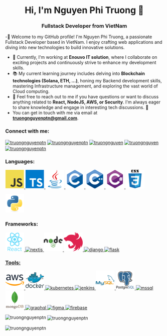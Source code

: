 <!-- Profile Header -->
<h1 align="center">Hi, I'm Nguyen Phi Truong 👋</h1>
<h3 align="center">Fullstack Developer from VietNam</h3>

-🌟 Welcome to my GitHub profile! I'm Nguyen Phi Truong, a passionate Fullstack
Developer based in VietNam. I enjoy crafting web applications and diving into
new technologies to build innovative solutions. 
- 🚀 Currently, I'm working at **Enouvo
IT solution**, where I collaborate on exciting projects and continuously strive
to enhance my development skills. 
- 📚 My current learning journey includes
delving into **Blockchain technologies (Solana, ETH, ...)**, honing my Backend
development skills, mastering Infrastructure management, and exploring the vast
world of Cloud computing. 
- 💬 Feel free to reach out to me if you have questions
or want to discuss anything related to **React, NodeJS, AWS, or Security**. I'm
always eager to share knowledge and engage in interesting tech discussions. 📧
- You can get in touch with me via email at **truongnguyenptn@gmail.com**.

<h3 align="left">Connect with me:</h3>
<p align="left">
  <a href="https://twitter.com/truongnguyenptn" target="blank"
    ><img
      align="center"
      src="https://raw.githubusercontent.com/rahuldkjain/github-profile-readme-generator/master/src/images/icons/Social/twitter.svg"
      alt="truongnguyenptn"
      height="30"
      width="40"
  /></a>
  <a href="https://www.linkedin.com/in/truongnguyenptn/" target="blank"
    ><img
      align="center"
      src="https://raw.githubusercontent.com/rahuldkjain/github-profile-readme-generator/master/src/images/icons/Social/linked-in-alt.svg"
      alt="truongnguyenptn"
      height="30"
      width="40"
  /></a>
  <a href="https://codeforces.com/profile/truongnguyenBKDN" target="blank"
    ><img
      align="center"
      src="https://raw.githubusercontent.com/rahuldkjain/github-profile-readme-generator/master/src/images/icons/Social/codeforces.svg"
      alt="truongnguyen"
      height="30"
      width="40"
  /></a>
  <a href="https://leetcode.com/phitruongnguyen/" target="blank"
    ><img
      align="center"
      src="https://raw.githubusercontent.com/rahuldkjain/github-profile-readme-generator/master/src/images/icons/Social/leet-code.svg"
      alt="truongnguyen"
      height="30"
      width="40"
  /></a>
  <a href="https://discord.gg/truongnguyenptn" target="blank"
    ><img
      align="center"
      src="https://raw.githubusercontent.com/rahuldkjain/github-profile-readme-generator/master/src/images/icons/Social/discord.svg"
      alt="truongnguyenptn"
      height="30"
      width="40"
  /></a>
</p>

<!-- Languages -->
<h3 align="left">Languages:</h3>
<p align="left">
  <a
    href="https://developer.mozilla.org/en-US/docs/Web/JavaScript"
    target="_blank"
    rel="noreferrer"
  >
    <img
      src="https://raw.githubusercontent.com/devicons/devicon/master/icons/javascript/javascript-original.svg"
      alt="javascript"
      width="60"
      height="60"
    />
  </a>
  <a href="https://www.typescriptlang.org/" target="_blank" rel="noreferrer">
    <img
      src="https://raw.githubusercontent.com/devicons/devicon/master/icons/typescript/typescript-original.svg"
      alt="typescript"
      width="60"
      height="60"
    />
  </a>
  <a href="https://www.java.com" target="_blank" rel="noreferrer">
    <img
      src="https://raw.githubusercontent.com/devicons/devicon/master/icons/java/java-original.svg"
      alt="java"
      width="60"
      height="60"
    />
  </a>

  <a href="https://www.cprogramming.com/" target="_blank" rel="noreferrer">
    <img
      src="https://raw.githubusercontent.com/devicons/devicon/master/icons/c/c-original.svg"
      alt="c"
      width="60"
      height="60"
    />
  </a>
  <a href="https://www.w3schools.com/cpp/" target="_blank" rel="noreferrer">
    <img
      src="https://raw.githubusercontent.com/devicons/devicon/master/icons/cplusplus/cplusplus-original.svg"
      alt="cplusplus"
      width="60"
      height="60"
    />
  </a>
  <a href="https://www.w3schools.com/cs/" target="_blank" rel="noreferrer">
    <img
      src="https://raw.githubusercontent.com/devicons/devicon/master/icons/csharp/csharp-original.svg"
      alt="csharp"
      width="60"
      height="60"
    />
  </a>
  <a href="https://www.w3schools.com/css/" target="_blank" rel="noreferrer">
    <img
      src="https://raw.githubusercontent.com/devicons/devicon/master/icons/css3/css3-original-wordmark.svg"
      alt="css3"
      width="60"
      height="60"
    />
  </a>

<a href="https://www.python.org" target="_blank" rel="noreferrer"> <img src="https://raw.githubusercontent.com/devicons/devicon/master/icons/python/python-original.svg" alt="python" width="60" height="60"/> </a> 

  <!-- Add more language icons here -->
</p>

<!-- Frameworks -->
<h3 align="left">Frameworks:</h3>
<p align="left">
  <a href="https://reactjs.org/" target="_blank" rel="noreferrer">
    <img
      src="https://raw.githubusercontent.com/devicons/devicon/master/icons/react/react-original-wordmark.svg"
      alt="react"
      width="60"
      height="60"
    />
  </a>
  <a href="https://nextjs.org/" target="_blank" rel="noreferrer">
    <img
      src="https://cdn.worldvectorlogo.com/logos/nextjs-2.svg"
      alt="nextjs"
      width="60"
      height="60"
    />
  </a>
  <a href="https://nodejs.org" target="_blank" rel="noreferrer">
    <img
      src="https://raw.githubusercontent.com/devicons/devicon/master/icons/nodejs/nodejs-original-wordmark.svg"
      alt="nodejs"
      width="60"
      height="60"
    />
  </a>
  <a href="https://nestjs.com/" target="_blank" rel="noreferrer">
    <img
      src="https://raw.githubusercontent.com/devicons/devicon/master/icons/nestjs/nestjs-plain.svg"
      alt="nestjs"
      width="60"
      height="60"
    />
  </a>
  <a href="https://www.djangoproject.com/" target="_blank" rel="noreferrer"> <img src="https://cdn.worldvectorlogo.com/logos/django.svg" alt="django" width="40" height="40"/> </a> <a href="https://flask.palletsprojects.com/" target="_blank" rel="noreferrer"> <img src="https://www.vectorlogo.zone/logos/pocoo_flask/pocoo_flask-icon.svg" alt="flask" width="60" height="60"/> 
  <!-- Add more framework icons here -->
</p>

<!-- Tools -->
<h3 align="left">Tools:</h3>
<p align="left">
  <a href="https://aws.amazon.com" target="_blank" rel="noreferrer">
    <img
      src="https://raw.githubusercontent.com/devicons/devicon/master/icons/amazonwebservices/amazonwebservices-original-wordmark.svg"
      alt="aws"
      width="60"
      height="60"
    />
  </a>
  <a href="https://www.docker.com/" target="_blank" rel="noreferrer">
    <img
      src="https://raw.githubusercontent.com/devicons/devicon/master/icons/docker/docker-original-wordmark.svg"
      alt="docker"
      width="60"
      height="60"
    />
  </a>
    <a href="https://kubernetes.io" target="_blank" rel="noreferrer">
    <img
      src="https://www.vectorlogo.zone/logos/kubernetes/kubernetes-icon.svg"
      alt="kubernetes"
      width="60"
      height="60"
    />
  </a>
    <a href="https://www.jenkins.io" target="_blank" rel="noreferrer">
    <img
      src="https://www.vectorlogo.zone/logos/jenkins/jenkins-icon.svg"
      alt="jenkins"
      width="60"
      height="60"
    />
  </a>
  <a href="https://www.mysql.com/" target="_blank" rel="noreferrer">
    <img
      src="https://raw.githubusercontent.com/devicons/devicon/master/icons/mysql/mysql-original-wordmark.svg"
      alt="mysql"
      width="60"
      height="60"
    />
  </a>
  <a href="https://www.postgresql.org" target="_blank" rel="noreferrer">
    <img
      src="https://raw.githubusercontent.com/devicons/devicon/master/icons/postgresql/postgresql-original-wordmark.svg"
      alt="postgresql"
      width="60"
      height="60"
    />
  </a>
    <a
    href="https://www.microsoft.com/en-us/sql-server"
    target="_blank"
    rel="noreferrer"
  >
    <img
      src="https://www.svgrepo.com/show/303229/microsoft-sql-server-logo.svg"
      alt="mssql"
      width="60"
      height="60"
    />
  </a>
  <a href="https://www.mongodb.com/" target="_blank" rel="noreferrer">
    <img
      src="https://raw.githubusercontent.com/devicons/devicon/master/icons/mongodb/mongodb-original-wordmark.svg"
      alt="mongodb"
      width="60"
      height="60"
    />
  </a>
  <a href="https://graphql.org" target="_blank" rel="noreferrer">
    <img
      src="https://www.vectorlogo.zone/logos/graphql/graphql-icon.svg"
      alt="graphql"
      width="60"
      height="60"
    />
  </a>
   <a href="https://www.figma.com/" target="_blank" rel="noreferrer">
    <img
      src="https://www.vectorlogo.zone/logos/figma/figma-icon.svg"
      alt="figma"
      width="60"
      height="60"
    />
  </a>
  <a href="https://firebase.google.com/" target="_blank" rel="noreferrer">
    <img
      src="https://www.vectorlogo.zone/logos/firebase/firebase-icon.svg"
      alt="firebase"
      width="60"
      height="60"
    />
  </a>
  
</p>

<!-- GitHub Stats -->
<p>
  <img
    align="left"
    src="https://github-readme-stats.vercel.app/api/top-langs?username=truongnguyenptn&show_icons=true&locale=en&layout=compact"
    alt="truongnguyenptn"
  />
</p>

<p>
  &nbsp;<img
    align="center"
    src="https://github-readme-stats.vercel.app/api?username=truongnguyenptn&show_icons=true&locale=en"
    alt="truongnguyenptn"
  />
</p>

<p>
  <img
    align="center"
    src="https://github-readme-streak-stats.herokuapp.com/?user=truongnguyenptn&"
    alt="truongnguyenptn"
  />
</p>
